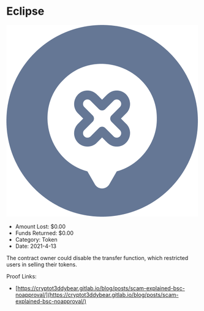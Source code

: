 # Eclipse
![Eclipse](/rektimages/Eclipse.png)
- Amount Lost: $0.00
- Funds Returned: $0.00
- Category: Token
- Date: 2021-4-13

The contract owner could disable the transfer function, which restricted users in selling their tokens.


Proof Links:
- [https://cryptot3ddybear.gitlab.io/blog/posts/scam-explained-bsc-noapproval/](https://cryptot3ddybear.gitlab.io/blog/posts/scam-explained-bsc-noapproval/)


